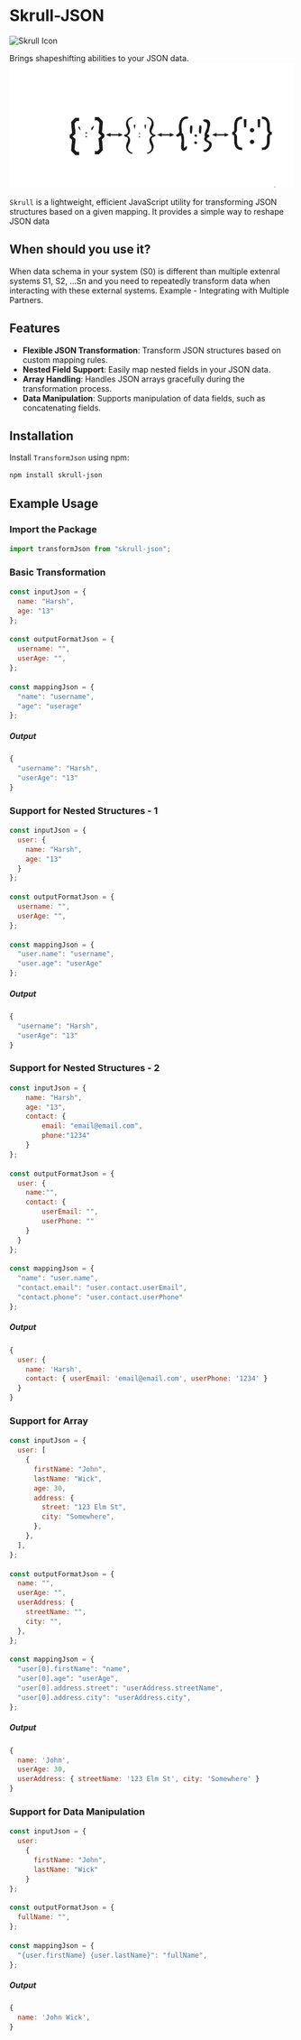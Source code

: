 # Skrull-JSON
![Skrull Icon](https://raw.githubusercontent.com/josharsh/Skrull-Json/main/skrull-icon.ico)


Brings shapeshifting abilities to your JSON data.
![Shapeshifting JSON](https://raw.githubusercontent.com/josharsh/Skrull-Json/main/json-json.png)

`Skrull` is a lightweight, efficient JavaScript utility for transforming JSON structures based on a given mapping. It provides a simple way to reshape JSON data

## When should you use it?
When data schema in your system (S0) is different than multiple extenral systems S1, S2, ...Sn and you need to repeatedly transform data when interacting with these external systems.
Example - Integrating with Multiple Partners.

## Features

- **Flexible JSON Transformation**: Transform JSON structures based on custom mapping rules.
- **Nested Field Support**: Easily map nested fields in your JSON data.
- **Array Handling**: Handles JSON arrays gracefully during the transformation process.
- **Data Manipulation**: Supports manipulation of data fields, such as concatenating fields.

## Installation

Install `TransformJson` using npm:

```bash
npm install skrull-json
```

## Example Usage

### Import the Package
```javascript
import transformJson from "skrull-json";

```

### Basic Transformation
```javascript
const inputJson = {
  name: "Harsh",
  age: "13"
};

const outputFormatJson = {
  username: "",
  userAge: "",
};

const mappingJson = {
  "name": "username",
  "age": "userage"
};
```

##### Output
```javascript
{
  "username": "Harsh",
  "userAge": "13"
}

```

### Support for Nested Structures - 1
```javascript
const inputJson = {
  user: {
    name: "Harsh",
    age: "13"
  }
};

const outputFormatJson = {
  username: "",
  userAge: "",
};

const mappingJson = {
  "user.name": "username",
  "user.age": "userAge"
};
```

##### Output
```javascript
{
  "username": "Harsh",
  "userAge": "13"
}

```

### Support for Nested Structures - 2
```javascript
const inputJson = {
    name: "Harsh",
    age: "13",
    contact: {
        email: "email@email.com",
        phone:"1234"
    }
};

const outputFormatJson = {
  user: {
    name:"",
    contact: {
        userEmail: "",
        userPhone: ""
    }
  }
};

const mappingJson = {
  "name": "user.name",
  "contact.email": "user.contact.userEmail",
  "contact.phone": "user.contact.userPhone"
};
```

##### Output
```javascript
{
  user: {
    name: 'Harsh',
    contact: { userEmail: 'email@email.com', userPhone: '1234' }
  }
}
```

### Support for Array
```javascript
const inputJson = {
  user: [
    {
      firstName: "John",
      lastName: "Wick",
      age: 30,
      address: {
        street: "123 Elm St",
        city: "Somewhere",
      },
    },
  ],
};

const outputFormatJson = {
  name: "",
  userAge: "",
  userAddress: {
    streetName: "",
    city: "",
  },
};

const mappingJson = {
  "user[0].firstName": "name",
  "user[0].age": "userAge",
  "user[0].address.street": "userAddress.streetName",
  "user[0].address.city": "userAddress.city",
};
```


##### Output
```javascript
{
  name: 'John',
  userAge: 30,
  userAddress: { streetName: '123 Elm St', city: 'Somewhere' }
}
```


### Support for Data Manipulation
```javascript
const inputJson = {
  user:
    {
      firstName: "John",
      lastName: "Wick"
    }
};

const outputFormatJson = {
  fullName: "",
};

const mappingJson = {
  "{user.firstName} {user.lastName}": "fullName",
};
```


##### Output
```javascript
{
  name: 'John Wick',
}
```